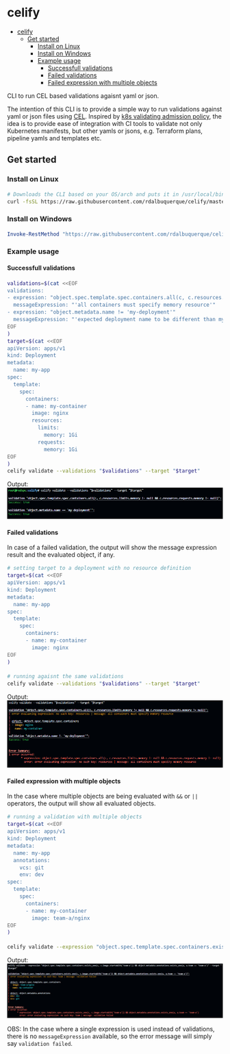 # celify
- [celify](#celify)
  - [Get started](#get-started)
    - [Install on Linux](#install-on-linux)
    - [Install on Windows](#install-on-windows)
    - [Example usage](#example-usage)
      - [Successfull validations](#successfull-validations)
      - [Failed validations](#failed-validations)
      - [Failed expression with multiple objects](#failed-expression-with-multiple-objects)

CLI to run CEL based validations agaisnt yaml or json.

The intention of this CLI is to provide a simple way to run validations against yaml or json files using [CEL](https://github.com/google/cel-go). Inspired by [k8s validating admission policy](https://kubernetes.io/docs/reference/access-authn-authz/validating-admission-policy/), the idea is to provide ease of integration with CI tools to validate not only Kubernetes manifests, but other yamls or jsons, e.g. Terraform plans, pipeline yamls and templates etc.

## Get started
### Install on Linux
```bash
# Downloads the CLI based on your OS/arch and puts it in /usr/local/bin
curl -fsSL https://raw.githubusercontent.com/rdalbuquerque/celify/master/scripts/install.sh | sh
```

### Install on Windows
```powershell
Invoke-RestMethod "https://raw.githubusercontent.com/rdalbuquerque/celify/master/scripts/install.ps1" | Invoke-Expression
```

### Example usage
#### Successfull validations

```bash
validations=$(cat <<EOF
validations:
- expression: "object.spec.template.spec.containers.all(c, c.resources.limits.memory != null && c.resources.requests.memory != null)"
  messageExpression: "'all containers must specify memory resource'"
- expression: "object.metadata.name != 'my-deployment'"
  messageExpression: "'expected deployment name to be different than my-deployment, got ' + object.metadata.name"
EOF
)
target=$(cat <<EOF
apiVersion: apps/v1
kind: Deployment
metadata:
  name: my-app
spec:
  template:
    spec:
      containers:
      - name: my-container
        image: nginx
        resources:
          limits:
            memory: 1Gi
          requests:
            memory: 1Gi
EOF
)
celify validate --validations "$validations" --target "$target"
```
Output:
![success validations](./.attachments/success-validations.png)

#### Failed validations

In case of a failed validation, the output will show the message expression result and the evaluated object, if any.
```bash
# setting target to a deployment with no resource definition
target=$(cat <<EOF
apiVersion: apps/v1
kind: Deployment
metadata:
  name: my-app
spec:
  template:
    spec:
      containers:
      - name: my-container
        image: nginx
EOF
)

# running agaisnt the same validations
celify validate --validations "$validations" --target "$target"
```
Output:
![1 failed validation](./.attachments/1-failed-validation.png)

#### Failed expression with multiple objects

In the case where multiple objects are being evaluated with `&&` or `||` operators, the output will show all evaluated objects.
```bash
# running a validation with multiple objects
target=$(cat <<EOF
apiVersion: apps/v1
kind: Deployment
metadata:
  name: my-app
  annotations:
    vcs: git
    env: dev
spec:
  template:
    spec:
      containers:
      - name: my-container
        image: team-a/nginx
EOF
)

celify validate --expression "object.spec.template.spec.containers.exists_one(c, c.image.startsWith('team-a')) && object.metadata.annotations.exists_one(a, a.team == 'team-a')" --target "$target"
```
Output:
![multiple objects](./.attachments/1-failed-multi-object.png)


OBS: In the case where a single expression is used instead of validations, there is no `messageExpression` available, so the error message will simply say `validation failed`.
